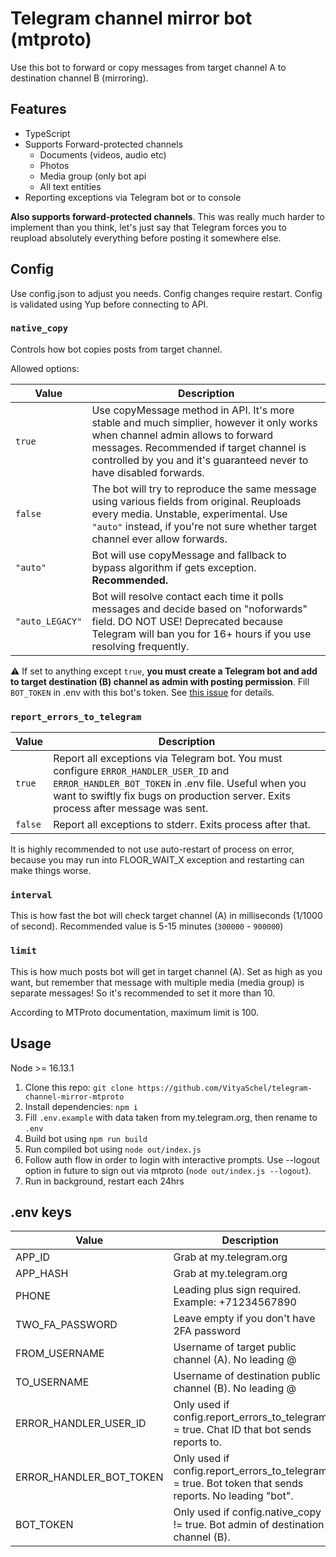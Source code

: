 # Telegram channel mirror bot (mtproto)

Use this bot to forward or copy messages from target channel A to destination channel B (mirroring).

## Features

- TypeScript
- Supports Forward-protected channels
  - Documents (videos, audio etc)
  - Photos
  - Media group (only bot api
  - All text entities
- Reporting exceptions via Telegram bot or to console

**Also supports forward-protected channels**. This was really much harder to implement than you think, let's just say that Telegram forces you to reupload absolutely everything before posting it somewhere else.

## Config

Use config.json to adjust you needs. Config changes require restart. Config is validated using Yup before connecting to API.

### `native_copy`

Controls how bot copies posts from target channel.

Allowed options:

Value|Description
---|---
`true`|Use copyMessage method in API. It's more stable and much simplier, however it only works when channel admin allows to forward messages. Recommended if target channel is controlled by you and it's guaranteed never to have disabled forwards.
`false`|The bot will try to reproduce the same message using various fields from original. Reuploads every media. Unstable, experimental. Use `"auto"` instead, if you're not sure whether target channel ever allow forwards.
`"auto"`|Bot will use copyMessage and fallback to bypass algorithm if gets exception. **Recommended.**
`"auto_LEGACY"`|Bot will resolve contact each time it polls messages and decide based on "noforwards" field. DO NOT USE! Deprecated because Telegram will ban you for 16+ hours if you use resolving frequently.

⚠️ If set to anything except `true`, **you must create a Telegram bot and add to target destination (B) channel as admin with posting permission**. Fill `BOT_TOKEN` in .env with this bot's token. See [this issue](https://github.com/alik0211/mtproto-core/issues/148) for details.

### `report_errors_to_telegram`

Value|Description
---|---
`true`|Report all exceptions via Telegram bot. You must configure `ERROR_HANDLER_USER_ID` and `ERROR_HANDLER_BOT_TOKEN` in .env file. Useful when you want to swiftly fix bugs on production server. Exits process after message was sent.
`false`|Report all exceptions to stderr. Exits process after that.

It is highly recommended to not use auto-restart of process on error, because you may run into FLOOR_WAIT_X exception and restarting can make things worse.

### `interval`

This is how fast the bot will check target channel (A) in milliseconds (1/1000 of second). Recommended value is 5-15 minutes (`300000` - `900000`)

### `limit`

This is how much posts bot will get in target channel (A). Set as high as you want, but remember that message with multiple media (media group) is separate messages! So it's recommended to set it more than 10.

According to MTProto documentation, maximum limit is 100.

## Usage

Node >= 16.13.1

1. Clone this repo: `git clone https://github.com/VityaSchel/telegram-channel-mirror-mtproto`
2. Install dependencies: `npm i`
3. Fill `.env.example` with data taken from my.telegram.org, then rename to `.env`
4. Build bot using `npm run build`
5. Run compiled bot using `node out/index.js`
6. Follow auth flow in order to login with interactive prompts. Use --logout option in future to sign out via mtproto (`node out/index.js --logout`).
7. Run in background, restart each 24hrs

## .env keys

Value|Description
---|---
APP_ID|Grab at my.telegram.org
APP_HASH|Grab at my.telegram.org
PHONE|Leading plus sign required. Example: +71234567890
TWO_FA_PASSWORD|Leave empty if you don't have 2FA password
FROM_USERNAME|Username of target public channel (A). No leading @
TO_USERNAME|Username of destination public channel (B). No leading @
ERROR_HANDLER_USER_ID|Only used if config.report_errors_to_telegram = true. Chat ID that bot sends reports to.
ERROR_HANDLER_BOT_TOKEN|Only used if config.report_errors_to_telegram = true. Bot token that sends reports. No leading "bot".
BOT_TOKEN|Only used if config.native_copy != true. Bot admin of destination channel (B). 
